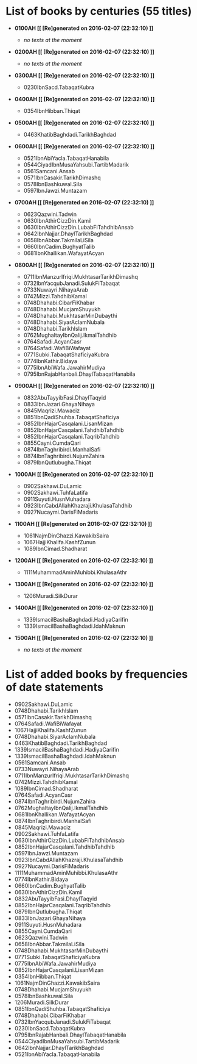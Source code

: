 # List of books by centuries (55 titles)

* **0100AH [[ [Re]generated on 2016-02-07 (22:32:10) ]]**

    * _no texts at the moment_
* **0200AH [[ [Re]generated on 2016-02-07 (22:32:10) ]]**

    * _no texts at the moment_
* **0300AH [[ [Re]generated on 2016-02-07 (22:32:10) ]]**

    * 0230IbnSacd.TabaqatKubra
* **0400AH [[ [Re]generated on 2016-02-07 (22:32:10) ]]**

    * 0354IbnHibban.Thiqat
* **0500AH [[ [Re]generated on 2016-02-07 (22:32:10) ]]**

    * 0463KhatibBaghdadi.TarikhBaghdad
* **0600AH [[ [Re]generated on 2016-02-07 (22:32:10) ]]**

    * 0521IbnAbiYacla.TabaqatHanabila
    * 0544CiyadIbnMusaYahsubi.TartibMadarik
    * 0561Samcani.Ansab
    * 0571IbnCasakir.TarikhDimashq
    * 0578IbnBashkuwal.Sila
    * 0597IbnJawzi.Muntazam
* **0700AH [[ [Re]generated on 2016-02-07 (22:32:10) ]]**

    * 0623Qazwini.Tadwin
    * 0630IbnAthirCizzDin.Kamil
    * 0630IbnAthirCizzDin.LubabFiTahdhibAnsab
    * 0642IbnNajjar.DhaylTarikhBaghdad
    * 0658IbnAbbar.TakmilaLiSila
    * 0660IbnCadim.BughyatTalib
    * 0681IbnKhallikan.WafayatAcyan
* **0800AH [[ [Re]generated on 2016-02-07 (22:32:10) ]]**

    * 0711IbnManzurIfriqi.MukhtasarTarikhDimashq
    * 0732IbnYacqubJanadi.SulukFiTabaqat
    * 0733Nuwayri.NihayaArab
    * 0742Mizzi.TahdhibKamal
    * 0748Dhahabi.CibarFiKhabar
    * 0748Dhahabi.MucjamShuyukh
    * 0748Dhahabi.MukhtasarMinDubaythi
    * 0748Dhahabi.SiyarAclamNubala
    * 0748Dhahabi.TarikhIslam
    * 0762MughaltayIbnQalij.IkmalTahdhib
    * 0764Safadi.AcyanCasr
    * 0764Safadi.WafiBiWafayat
    * 0771Subki.TabaqatShaficiyaKubra
    * 0774IbnKathir.Bidaya
    * 0775IbnAbiWafa.JawahirMudiya
    * 0795IbnRajabHanbali.DhaylTabaqatHanabila
* **0900AH [[ [Re]generated on 2016-02-07 (22:32:10) ]]**

    * 0832AbuTayyibFasi.DhaylTaqyid
    * 0833IbnJazari.GhayaNihaya
    * 0845Maqrizi.Mawaciz
    * 0851IbnQadiShuhba.TabaqatShaficiya
    * 0852IbnHajarCasqalani.LisanMizan
    * 0852IbnHajarCasqalani.TahdhibTahdhib
    * 0852IbnHajarCasqalani.TaqribTahdhib
    * 0855Cayni.CumdaQari
    * 0874IbnTaghribirdi.ManhalSafi
    * 0874IbnTaghribirdi.NujumZahira
    * 0879IbnQutlubugha.Thiqat
* **1000AH [[ [Re]generated on 2016-02-07 (22:32:10) ]]**

    * 0902Sakhawi.DuLamic
    * 0902Sakhawi.TuhfaLatifa
    * 0911Suyuti.HusnMuhadara
    * 0923IbnCabdAllahKhazraji.KhulasaTahdhib
    * 0927Nucaymi.DarisFiMadaris
* **1100AH [[ [Re]generated on 2016-02-07 (22:32:10) ]]**

    * 1061NajmDinGhazzi.KawakibSaira
    * 1067HajjiKhalifa.KashfZunun
    * 1089IbnCimad.Shadharat
* **1200AH [[ [Re]generated on 2016-02-07 (22:32:10) ]]**

    * 1111MuhammadAminMuhibbi.KhulasaAthr
* **1300AH [[ [Re]generated on 2016-02-07 (22:32:10) ]]**

    * 1206Muradi.SilkDurar
* **1400AH [[ [Re]generated on 2016-02-07 (22:32:10) ]]**

    * 1339IsmacilBashaBaghdadi.HadiyaCarifin
    * 1339IsmacilBashaBaghdadi.IdahMaknun
* **1500AH [[ [Re]generated on 2016-02-07 (22:32:10) ]]**

    * _no texts at the moment_



# List of added books by frequencies of date statements

* 0902Sakhawi.DuLamic
* 0748Dhahabi.TarikhIslam
* 0571IbnCasakir.TarikhDimashq
* 0764Safadi.WafiBiWafayat
* 1067HajjiKhalifa.KashfZunun
* 0748Dhahabi.SiyarAclamNubala
* 0463KhatibBaghdadi.TarikhBaghdad
* 1339IsmacilBashaBaghdadi.HadiyaCarifin
* 1339IsmacilBashaBaghdadi.IdahMaknun
* 0561Samcani.Ansab
* 0733Nuwayri.NihayaArab
* 0711IbnManzurIfriqi.MukhtasarTarikhDimashq
* 0742Mizzi.TahdhibKamal
* 1089IbnCimad.Shadharat
* 0764Safadi.AcyanCasr
* 0874IbnTaghribirdi.NujumZahira
* 0762MughaltayIbnQalij.IkmalTahdhib
* 0681IbnKhallikan.WafayatAcyan
* 0874IbnTaghribirdi.ManhalSafi
* 0845Maqrizi.Mawaciz
* 0902Sakhawi.TuhfaLatifa
* 0630IbnAthirCizzDin.LubabFiTahdhibAnsab
* 0852IbnHajarCasqalani.TahdhibTahdhib
* 0597IbnJawzi.Muntazam
* 0923IbnCabdAllahKhazraji.KhulasaTahdhib
* 0927Nucaymi.DarisFiMadaris
* 1111MuhammadAminMuhibbi.KhulasaAthr
* 0774IbnKathir.Bidaya
* 0660IbnCadim.BughyatTalib
* 0630IbnAthirCizzDin.Kamil
* 0832AbuTayyibFasi.DhaylTaqyid
* 0852IbnHajarCasqalani.TaqribTahdhib
* 0879IbnQutlubugha.Thiqat
* 0833IbnJazari.GhayaNihaya
* 0911Suyuti.HusnMuhadara
* 0855Cayni.CumdaQari
* 0623Qazwini.Tadwin
* 0658IbnAbbar.TakmilaLiSila
* 0748Dhahabi.MukhtasarMinDubaythi
* 0771Subki.TabaqatShaficiyaKubra
* 0775IbnAbiWafa.JawahirMudiya
* 0852IbnHajarCasqalani.LisanMizan
* 0354IbnHibban.Thiqat
* 1061NajmDinGhazzi.KawakibSaira
* 0748Dhahabi.MucjamShuyukh
* 0578IbnBashkuwal.Sila
* 1206Muradi.SilkDurar
* 0851IbnQadiShuhba.TabaqatShaficiya
* 0748Dhahabi.CibarFiKhabar
* 0732IbnYacqubJanadi.SulukFiTabaqat
* 0230IbnSacd.TabaqatKubra
* 0795IbnRajabHanbali.DhaylTabaqatHanabila
* 0544CiyadIbnMusaYahsubi.TartibMadarik
* 0642IbnNajjar.DhaylTarikhBaghdad
* 0521IbnAbiYacla.TabaqatHanabila
